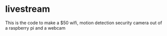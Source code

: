 # livestream
This is the code to make a $50 wifi, motion detection security camera out of a raspberry pi and a webcam
